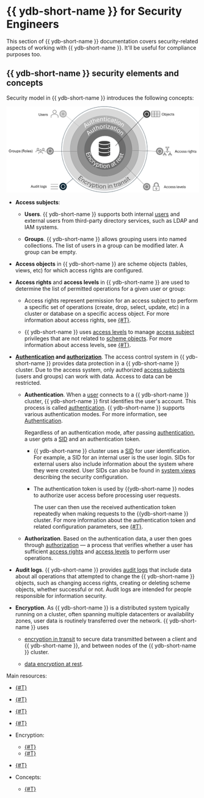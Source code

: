 # {{ ydb-short-name }} for Security Engineers

This section of {{ ydb-short-name }} documentation covers security-related aspects of working with {{ ydb-short-name }}. It'll be useful for compliance purposes too.

## {{ ydb-short-name }} security elements and concepts

Security model in {{ ydb-short-name }} introduces the following concepts:

![Eagle-view diagram](./_assets/security-overview.png)

- **Access subjects**:

    - **Users**. {{ ydb-short-name }} supports both internal [users](./authorization.md#user) and external users from third-party directory services, such as LDAP and IAM systems.

    - **Groups**. {{ ydb-short-name }} allows grouping users into named collections. The list of users in a group can be modified later. A group can be empty.

- **Access objects** in {{ ydb-short-name }} are scheme objects (tables, views, etc) for which access rights are configured.

- **Access rights** and **access levels** in {{ ydb-short-name }} are used to determine the list of permitted operations for a given user or group:

    - Access rights represent permission for an access subject to perform a specific set of operations (create, drop, select, update, etc) in a cluster or database on a specific access object. For more information about access rights, see [{#T}](./authorization.md#right).

    - {{ ydb-short-name }} uses [access levels](../concepts/glossary.md#access-level) to manage [access subject](../concepts/glossary.md#access-subject) privileges that are not related to [scheme objects](../concepts/glossary.md#scheme-object). For more information about access levels, see [{#T}](../reference/configuration/security_config.md#security-access-levels).

- **[Authentication](./authentication.md) and [authorization](./authorization.md)**. The access control system in {{ ydb-short-name }} provides data protection in a {{ ydb-short-name }} cluster. Due to the access system, only authorized [access subjects](../concepts/glossary.md#access-subject) (users and groups) can work with data. Access to data can be restricted.

    - **Authentication**. When a [user](../concepts/glossary.md#access-user) connects to a {{ ydb-short-name }} cluster, {{ ydb-short-name }} first identifies the user's account. This process is called [authentication](./authentication.md). {{ ydb-short-name }} supports various authentication modes. For more information, see [Authentication](./authentication.md).

        Regardless of an authentication mode, after passing [authentication](./authentication.md), a user gets a [SID](./authorization.md#sid) and an authentication token.

        - {{ ydb-short-name }} cluster uses a [SID](./authorization.md#sid) for user identification. For example, a SID for an internal user is the user login. SIDs for external users also include information about the system where they were created. User SIDs can also be found in [system views](../dev/system-views.md) describing the security configuration.

        - The authentication token is used by {{ydb-short-name }} nodes to authorize user access before processing user requests.

            The user can then use the received authentication token repeatedly when making requests to the {{ydb-short-name }} cluster. For more information about the authentication token and related configuration parameters, see [{#T}](../reference/configuration/auth_config.md).

    - **Authorization**. Based on the authentication data, a user then goes through [authorization](./authorization.md) — a process that verifies whether a user has sufficient [access rights](../concepts/glossary.md#access-right) and [access levels](../concepts/glossary.md#access-level) to perform user operations.

- **Audit logs**. {{ ydb-short-name }} provides [audit logs](./audit-log.md) that include data about all operations that attempted to change the {{ ydb-short-name }} objects, such as changing access rights, creating or deleting scheme objects, whether successful or not. Audit logs are intended for people responsible for information security.

- **Encryption**. As {{ ydb-short-name }} is a distributed system typically running on a cluster, often spanning multiple datacenters or availability zones, user data is routinely transferred over the network. {{ ydb-short-name }} uses

    - [encryption in transit](./encryption/data-in-transit.md) to secure data transmitted between a client and {{ ydb-short-name }}, and between nodes of the {{ ydb-short-name }} cluster.

    - [data encryption at rest](./encryption/data-at-rest.md).



Main resources:

- [{#T}](authentication.md)
- [{#T}](authorization.md)
- [{#T}](builtin-security.md)
- [{#T}](audit-log.md)
- Encryption:

  - [{#T}](encryption/data-at-rest.md)
  - [{#T}](encryption/data-in-transit.md)

- [{#T}](short-access-control-notation.md)
- Concepts:

  - [{#T}](../concepts/connect.md)
